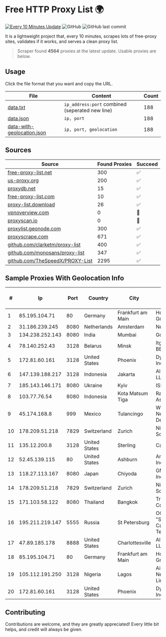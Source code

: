 
# Free HTTP Proxy List 🌍

[![Every 10 Minutes Update](https://github.com/mertguvencli/http-proxy-list/actions/workflows/main.yml/badge.svg?branch=main)](https://github.com/mertguvencli/http-proxy-list/actions/workflows/main.yml)
![GitHub](https://img.shields.io/github/license/mertguvencli/http-proxy-list)
![GitHub last commit](https://img.shields.io/github/last-commit/mertguvencli/http-proxy-list)

It is a lightweight project that, every 10 minutes, scrapes lots of free-proxy sites, validates if it works, and serves a clean proxy list.


> Scraper found **4564** proxies at the latest update. Usable proxies are below.

## Usage

Click the file format that you want and copy the URL.


|File|Content|Count|
|----|-------|-----|
|[data.txt](https://raw.githubusercontent.com/mertguvencli/http-proxy-list/main/proxy-list/data.txt)|`ip_address:port` combined (seperated new line)|188|
|[data.json](https://raw.githubusercontent.com/mertguvencli/http-proxy-list/main/proxy-list/data.json)|`ip, port`|188|
|[data-with-geolocation.json](https://raw.githubusercontent.com/mertguvencli/http-proxy-list/main/proxy-list/data-with-geolocation.json)|`ip, port, geolocation`|188|

## Sources

|Source|Found Proxies|Succeed|
|------|-------------|-------|
|[free-proxy-list.net](https://free-proxy-list.net)|300|✅|
|[us-proxy.org](https://www.us-proxy.org)|200|✅|
|[proxydb.net](http://proxydb.net)|15|✅|
|[free-proxy-list.com](https://free-proxy-list.com/?page=&port=&type%5B%5D=http&type%5B%5D=https&up_time=0&search=Search)|10|✅|
|[proxy-list.download](https://www.proxy-list.download/HTTP)|26|✅|
|[vpnoverview.com](https://vpnoverview.com/privacy/anonymous-browsing/free-proxy-servers)|0|🚫|
|[proxyscan.io](https://www.proxyscan.io)|0|🚫|
|[proxylist.geonode.com](https://proxylist.geonode.com/api/proxy-list?limit=300&page=1&sort_by=lastChecked&sort_type=desc&protocols=http,https)|300|✅|
|[proxyscrape.com](https://api.proxyscrape.com/v2/?request=displayproxies&protocol=http&timeout=10000&country=all&ssl=all&anonymity=all)|671|✅|
|[github.com/clarketm/proxy-list](https://raw.githubusercontent.com/clarketm/proxy-list/master/proxy-list-raw.txt)|400|✅|
|[github.com/monosans/proxy-list](https://raw.githubusercontent.com/monosans/proxy-list/main/proxies/http.txt)|347|✅|
|[github.com/TheSpeedX/PROXY-List](https://raw.githubusercontent.com/TheSpeedX/PROXY-List/master/http.txt)|2295|✅|


## Sample Proxies With Geolocation Info

|#|Ip|Port|Country|City|Internet Service Provider|
|-|--|----|-------|----|-------------------------|
|1|85.195.104.71|80|Germany|Frankfurt am Main|Host Europe GmbH|
|2|31.186.239.245|8080|Netherlands|Amsterdam|NetSkope Inc|
|3|134.238.252.143|8080|India|Mumbai|Google LLC|
|4|78.140.252.43|3128|Belarus|Minsk|Itglobalcom BEL LLC|
|5|172.81.60.161|3128|United States|Phoenix|Dynu Systems Incorporated|
|6|147.139.188.217|3128|Indonesia|Jakarta|Alibaba.com LLC|
|7|185.143.146.171|8080|Ukraine|Kyiv|ISP UTELS|
|8|103.77.76.54|8080|Indonesia|Kota Matsum Tiga|Rackh Lintas Asia|
|9|45.174.168.8|999|Mexico|Tulancingo|Wiiki Networks S De R.l. De C.V.|
|10|178.209.51.218|7829|Switzerland|Zurich|Nine Internet Solutions AG|
|11|135.12.200.8|3128|United States|Sterling|Carrytel|
|12|52.45.139.115|80|United States|Ashburn|Amazon.com, Inc.|
|13|118.27.113.167|8080|Japan|Chiyoda|GMO Internet, Inc.|
|14|178.209.51.218|7829|Switzerland|Zurich|Nine Internet Solutions AG|
|15|171.103.58.122|8080|Thailand|Bangkok|True Internet Co., Ltd.|
|16|195.211.219.147|5555|Russia|St Petersburg|OOO "Sestroretskoe Cable Television"|
|17|47.89.185.178|8888|United States|Charlottesville|Alibaba.com LLC|
|18|85.195.104.71|80|Germany|Frankfurt am Main|Host Europe GmbH|
|19|105.112.191.250|3128|Nigeria|Lagos|Airtel Networks Limited|
|20|172.81.60.161|3128|United States|Phoenix|Dynu Systems Incorporated|



## Contributing

Contributions are welcome, and they are greatly appreciated! Every
little bit helps, and credit will always be given.


